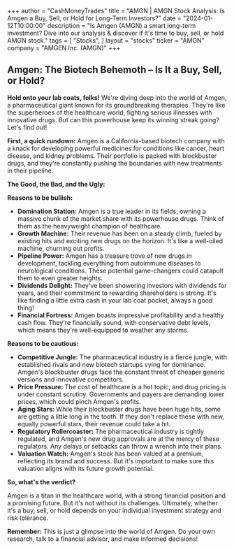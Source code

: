 +++
author = "CashMoneyTrades"
title = "AMGN |  AMGN Stock Analysis: Is Amgen a Buy, Sell, or Hold for Long-Term Investors?"
date = "2024-01-12T10:00:00"
description = "Is Amgen (AMGN) a smart long-term investment? Dive into our analysis & discover if it's time to buy, sell, or hold AMGN stock."
tags = [
"Stocks",
]
layout = "stocks"
ticker = "AMGN"
company = "AMGEN Inc. (AMGN)"
+++
        


## Amgen: The Biotech Behemoth – Is It a Buy, Sell, or Hold?

**Hold onto your lab coats, folks!** We're diving deep into the world of Amgen, a pharmaceutical giant known for its groundbreaking therapies.  They're like the superheroes of the healthcare world, fighting serious illnesses with innovative drugs.  But can this powerhouse keep its winning streak going?  Let's find out! 

**First, a quick rundown:** Amgen is a California-based biotech company with a knack for developing powerful medicines for conditions like cancer, heart disease, and kidney problems. Their portfolio is packed with blockbuster drugs, and they're constantly pushing the boundaries with new treatments in their pipeline.  

**The Good, the Bad, and the Ugly:**

**Reasons to be bullish:**

* **Domination Station:** Amgen is a true leader in its fields, owning a massive chunk of the market share with its powerhouse drugs.  Think of them as the heavyweight champion of healthcare.
* **Growth Machine:** Their revenue has been on a steady climb, fueled by existing hits and exciting new drugs on the horizon.  It's like a well-oiled machine, churning out profits.
* **Pipeline Power:** Amgen has a treasure trove of new drugs in development, tackling everything from autoimmune diseases to neurological conditions. These potential game-changers could catapult them to even greater heights.
* **Dividends Delight:**  They've been showering investors with dividends for years, and their commitment to rewarding shareholders is strong. It's like finding a little extra cash in your lab coat pocket, always a good thing!
* **Financial Fortress:** Amgen boasts impressive profitability and a healthy cash flow.  They're financially sound, with conservative debt levels, which means they're well-equipped to weather any storms.

**Reasons to be cautious:**

* **Competitive Jungle:** The pharmaceutical industry is a fierce jungle, with established rivals and new biotech startups vying for dominance.  Amgen's blockbuster drugs face the constant threat of cheaper generic versions and innovative competitors.
* **Price Pressure:** The cost of healthcare is a hot topic, and drug pricing is under constant scrutiny.  Governments and payers are demanding lower prices, which could pinch Amgen's profits. 
* **Aging Stars:**  While their blockbuster drugs have been huge hits, some are getting a little long in the tooth.  If they don't replace these with new, equally powerful stars, their revenue could take a hit.
* **Regulatory Rollercoaster:**  The pharmaceutical industry is tightly regulated, and Amgen's new drug approvals are at the mercy of these regulators.  Any delays or setbacks can throw a wrench into their plans.
* **Valuation Watch:**  Amgen's stock has been valued at a premium, reflecting its brand and success. But it's important to make sure this valuation aligns with its future growth potential.

**So, what's the verdict?**

Amgen is a titan in the healthcare world, with a strong financial position and a promising future.  But it's not without its challenges.  Ultimately, whether it's a buy, sell, or hold depends on your individual investment strategy and risk tolerance. 

**Remember:** This is just a glimpse into the world of Amgen.  Do your own research, talk to a financial advisor, and make informed decisions!

        